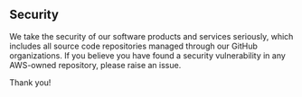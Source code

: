 ## Security

We take the security of our software products and services seriously, which includes all source code repositories managed through our GitHub organizations.
If you believe you have found a security vulnerability in any AWS-owned repository, please raise an issue.

Thank you!